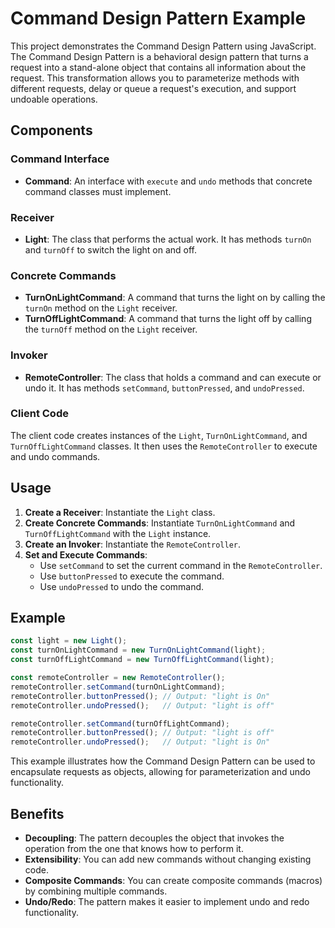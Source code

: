   
  
# Command Design Pattern Example

This project demonstrates the Command Design Pattern using JavaScript. The Command Design Pattern is a behavioral design pattern that turns a request into a stand-alone object that contains all information about the request. This transformation allows you to parameterize methods with different requests, delay or queue a request's execution, and support undoable operations.

## Components

### Command Interface
- **Command**: An interface with `execute` and `undo` methods that concrete command classes must implement.

### Receiver
- **Light**: The class that performs the actual work. It has methods `turnOn` and `turnOff` to switch the light on and off.

### Concrete Commands
- **TurnOnLightCommand**: A command that turns the light on by calling the `turnOn` method on the `Light` receiver.
- **TurnOffLightCommand**: A command that turns the light off by calling the `turnOff` method on the `Light` receiver.

### Invoker
- **RemoteController**: The class that holds a command and can execute or undo it. It has methods `setCommand`, `buttonPressed`, and `undoPressed`.

### Client Code
The client code creates instances of the `Light`, `TurnOnLightCommand`, and `TurnOffLightCommand` classes. It then uses the `RemoteController` to execute and undo commands.

## Usage

1. **Create a Receiver**: Instantiate the `Light` class.
2. **Create Concrete Commands**: Instantiate `TurnOnLightCommand` and `TurnOffLightCommand` with the `Light` instance.
3. **Create an Invoker**: Instantiate the `RemoteController`.
4. **Set and Execute Commands**:
   - Use `setCommand` to set the current command in the `RemoteController`.
   - Use `buttonPressed` to execute the command.
   - Use `undoPressed` to undo the command.

## Example

```javascript
const light = new Light();
const turnOnLightCommand = new TurnOnLightCommand(light);
const turnOffLightCommand = new TurnOffLightCommand(light);

const remoteController = new RemoteController();
remoteController.setCommand(turnOnLightCommand);
remoteController.buttonPressed(); // Output: "light is On"
remoteController.undoPressed();   // Output: "light is off"

remoteController.setCommand(turnOffLightCommand);
remoteController.buttonPressed(); // Output: "light is off"
remoteController.undoPressed();   // Output: "light is On"
```

This example illustrates how the Command Design Pattern can be used to encapsulate requests as objects, allowing for parameterization and undo functionality.

## Benefits

- **Decoupling**: The pattern decouples the object that invokes the operation from the one that knows how to perform it.
- **Extensibility**: You can add new commands without changing existing code.
- **Composite Commands**: You can create composite commands (macros) by combining multiple commands.
- **Undo/Redo**: The pattern makes it easier to implement undo and redo functionality.
